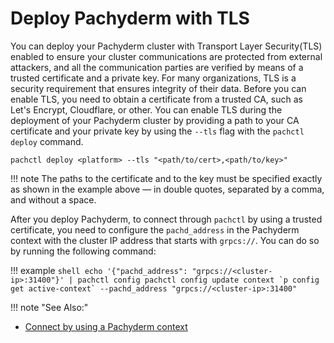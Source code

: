 # Deploy Pachyderm with TLS

You can deploy your Pachyderm cluster with Transport Layer Security(TLS)
enabled to ensure your cluster communications are protected from external
attackers, and all the communication parties are verified by means of a
trusted certificate and a private key. For many organizations, TLS is a
security requirement that ensures integrity of their data.
Before you can enable TLS, you need to obtain a certificate from a trusted
CA, such as Let's Encrypt, Cloudflare, or other.
You can enable TLS during the deployment of your Pachyderm cluster by
providing a path to your CA certificate and your private key by using the
`--tls` flag with the `pachctl deploy` command.

```shell
pachctl deploy <platform> --tls "<path/to/cert>,<path/to/key>"
```

!!! note
    The paths to the certificate and to the key must be specified
    exactly as shown in the example above — in double quotes, separated by
    a comma, and without a space.

After you deploy Pachyderm, to connect through `pachctl` by using a
trusted certificate, you need to configure the `pachd_address` in the
Pachyderm context with the cluster IP address that starts with `grpcs://`.
You can do so by running the following command:

!!! example
    ```shell
    echo '{"pachd_address": "grpcs://<cluster-ip>:31400"}' | pachctl config
    pachctl config update context `p config get active-context` --pachd_address "grpcs://<cluster-ip>:31400"
    ```

!!! note "See Also:"

- [Connect by using a Pachyderm context](../connect-to-cluster/#connect-by-using-a-pachyderm-context)
